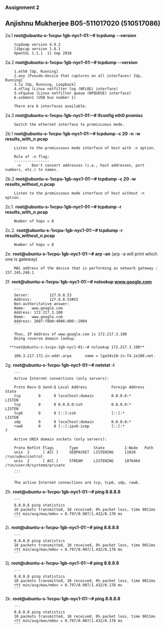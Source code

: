 ### Assignment 2

## Anjishnu Mukherjee B05-511017020 (510517086)

2a.1 **root@ubuntu-s-1vcpu-1gb-nyc1-01:~# tcpdump --version**

        tcpdump version 4.9.2
        libpcap version 1.8.1
        OpenSSL 1.1.1  11 Sep 2018

2a.2 **root@ubuntu-s-1vcpu-1gb-nyc1-01:~# tcpdump --version**

        1.eth0 [Up, Running]
        2.any (Pseudo-device that captures on all interfaces) [Up, Running]
        3.lo [Up, Running, Loopback]
        4.nflog (Linux netfilter log (NFLOG) interface)
        5.nfqueue (Linux netfilter queue (NFQUEUE) interface)
        6.usbmon1 (USB bus number 1)

        There are 6 interfaces available.

2a.3 **root@ubuntu-s-1vcpu-1gb-nyc1-01:~# ifconfig eth0 promisc**

        Switch the ethernet interface to promiscuous mode.

2b.1 **root@ubuntu-s-1vcpu-1gb-nyc1-01:~# tcpdump -c 20 -n -w results_with_n.pcap**

        Listen to the promiscuous mode interface of host with -n option.

        Role of -n flag:
        ----------------
         -n     Don't convert addresses (i.e., host addresses, port numbers, etc.) to names.

2b.2 **root@ubuntu-s-1vcpu-1gb-nyc1-01:~# tcpdump -c 20 -w results_without_n.pcap**

        Listen to the promiscuous mode interface of host without -n option.

2c.1. **root@ubuntu-s-1vcpu-1gb-nyc1-01:~# tcpdump -r results_with_n.pcap**

        Number of hops = 8

2c.2. **root@ubuntu-s-1vcpu-1gb-nyc1-01:~# tcpdump -r results_without_n.pcap**

        Number of hops = 8

2e. **root@ubuntu-s-1vcpu-1gb-nyc1-01:~# arp -an** (arp -a will print which one is gateway)

        MAC address of the device that is performing as network gateway : 157.245.240.1

2f. **root@ubuntu-s-1vcpu-1gb-nyc1-01:~# nslookup www.google.com**

        ```
        Server:         127.0.0.53
        Address:        127.0.0.53#53
        Non-authoritative answer:
        Name:   www.google.com
        Address: 172.217.3.100
        Name:   www.google.com
        Address: 2607:f8b0:4006:800::2004
        ```

        Thus, IP Address of www.google.com is 172.217.3.100
        Doing reverse domain lookup.

      **root@ubuntu-s-1vcpu-1gb-nyc1-01:~# nslookup 172.217.3.100**

        100.3.217.172.in-addr.arpa      name = lga34s18-in-f4.1e100.net.

2g. **root@ubuntu-s-1vcpu-1gb-nyc1-01:~# netstat -l**

        ```
        Active Internet connections (only servers):

        Proto Recv-Q Send-Q Local Address           Foreign Address         State
        tcp        0      0 localhost:domain        0.0.0.0:*               LISTEN
        tcp        0      0 0.0.0.0:ssh             0.0.0.0:*               LISTEN
        tcp6       0      0 [::]:ssh                [::]:*                  LISTEN
        udp        0      0 localhost:domain        0.0.0.0:*
        raw6       0      0 [::]:ipv6-icmp          [::]:*                  7

        Active UNIX domain sockets (only servers):

        Proto RefCnt Flags       Type       State         I-Node   Path
        unix  2      [ ACC ]     SEQPACKET  LISTENING     11620    /run/udev/control
        unix  2      [ ACC ]     STREAM     LISTENING     1076464  /run/user/0/systemd/private
        ...
        ```

        The active Internet connections are tcp, tcp6, udp, raw6.

2h. **root@ubuntu-s-1vcpu-1gb-nyc1-01:~# ping 8.8.8.8**

        ```
        8.8.8.8 ping statistics
        10 packets transmitted, 10 received, 0% packet loss, time 9011ms
        rtt min/avg/max/mdev = 0.797/0.907/1.432/0.178 ms
        ```

2i. **root@ubuntu-s-1vcpu-1gb-nyc1-01:~# ping 8.8.8.8**

        ```
        8.8.8.8 ping statistics
        10 packets transmitted, 10 received, 0% packet loss, time 9011ms
        rtt min/avg/max/mdev = 0.797/0.907/1.432/0.178 ms
        ```

2j. **root@ubuntu-s-1vcpu-1gb-nyc1-01:~# ping 8.8.8.8**

        ```
        8.8.8.8 ping statistics
        10 packets transmitted, 10 received, 0% packet loss, time 9011ms
        rtt min/avg/max/mdev = 0.797/0.907/1.432/0.178 ms
        ```

2k. **root@ubuntu-s-1vcpu-1gb-nyc1-01:~# ping 8.8.8.8**

        ```
        8.8.8.8 ping statistics
        10 packets transmitted, 10 received, 0% packet loss, time 9011ms
        rtt min/avg/max/mdev = 0.797/0.907/1.432/0.178 ms
        ```
